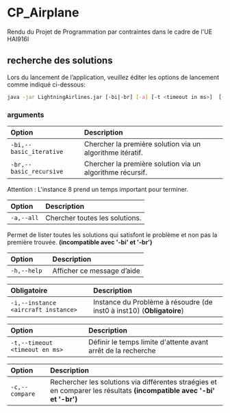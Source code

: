 
# CP_Airplane

Rendu du Projet de Programmation par contraintes dans le cadre de l'UE HAI916I


## recherche des solutions

Lors du lancement de l’application, veuillez éditer les options de lancement comme indiqué ci-dessous:

```bash
java -jar LightningAirlines.jar [-bi|-br] [-a] [-t <timeout in ms>]  [-i <aircraft instance>] [-h] [-c]
```
### arguments

| Option | Description                |
| :-------- | :------------------------- |
| `-bi,--basic_iterative` | Chercher la première solution via un algorithme itératif. |
| `-br,--basic_recursive` | Chercher la première solution via un algorithme récursif. |

Attention : L'instance 8 prend un temps important pour terminer.


| Option | Description                |
| :-------- | :------------------------- |
| `-a,--all` | Chercher toutes les solutions. |

Permet de lister toutes les solutions qui satisfont le problème et non pas la première trouvée. **(incompatible avec '-bi' et '-br')** 


| Option | Description                |
| :-------- | :------------------------- |
| `-h,--help ` |Afficher ce message d’aide |
                       		


| Obligatoire | Description                |
| :-------- | :------------------------- |
| `-i,--instance <aircraft instance>` | Instance du Problème à résoudre (de inst0 à inst10) (**Obligatoire**)|
    	


| Option | Description                |
| :-------- | :------------------------- |
| `-t,--timeout <timeout en ms>` |Définir le temps limite d'attente avant arrêt de la recherche |


| Option | Description                                                                                |
| :-------- |:-------------------------------------------------------------------------------------------|
| `-c,--compare `| Rechercher les solutions via différentes straégies et en comparer les résultats **(incompatible avec '-bi' et '-br')**    |

     	


